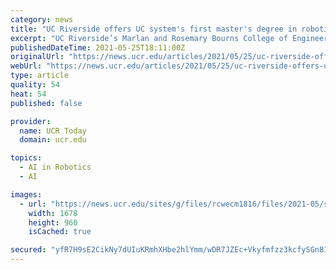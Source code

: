 ```yaml
---
category: news
title: "UC Riverside offers UC system's first master's degree in robotics"
excerpt: "UC Riverside’s Marlan and Rosemary Bourns College of Engineering now offers a Master of Science degree in robotics, the first and only one of its kind in the University of California system. Applications for fall 2021 admission are due by July 15 for international students,"
publishedDateTime: 2021-05-25T18:11:00Z
originalUrl: "https://news.ucr.edu/articles/2021/05/25/uc-riverside-offers-uc-systems-first-masters-degree-robotics"
webUrl: "https://news.ucr.edu/articles/2021/05/25/uc-riverside-offers-uc-systems-first-masters-degree-robotics"
type: article
quality: 54
heat: 54
published: false

provider:
  name: UCR Today
  domain: ucr.edu

topics:
  - AI in Robotics
  - AI

images:
  - url: "https://news.ucr.edu/sites/g/files/rcwecm1816/files/2021-05/soft%20robot%20header.png"
    width: 1678
    height: 960
    isCached: true

secured: "yfR7H9sE2CikNy7dUIuKRmhXHbe2hlYmm/wDR7JZEc+Vkyfmfzz3kcfySGn8IY+rUHj345AkixqOmCsCe6n0G6DdJPx46dEKnjOf3sWzoGBDD8zgNs06Dv4JmxbrtJru+STWnSl3M9Bc3YMQuls/EdIZ82fyYvtdFlqLxuI4oYUK2kP6uzEUp9tkub5/tBruMRrTZDm0DB7kjyd7f+R8joLbRsd9rb9T3rmlXu+8Fan3/8lxqYMUiA1cCK0mQqfyKhKTGdeIiWbC82RiH7Y4QNoRh7HpA6jMimqVZBQDPuRusHgv4Db55SkQI5d0Unsfkkjv4g4nXZmzPfi1fJqI0p11ZoMDzyFm0gHuRApptA4=;vFr7D2jSMZlpnHuE23ltQg=="
---
```


